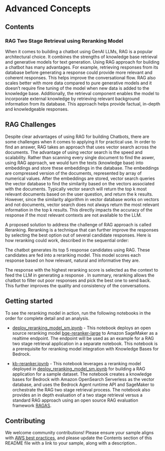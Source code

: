 # Advanced Concepts

## Contents

### RAG Two Stage Retrieval using Reranking Model
When it comes to building a chatbot using GenAI LLMs, RAG is a popular architectural choice. It combines the strengths of knowledge base retrieval and generative models for text generation. Using RAG approach for building a chatbot has many advantages. For example, retrieving responses from its database before generating a response could provide more relevant and coherent responses. This helps improve the conversational flow. RAG also scales better with more data compared to pure generative models and it doesn’t require fine tuning of the model when new data is added to the knowledge base. Additionally, the retrieval component enables the model to incorporate external knowledge by retrieving relevant background information from its database. This approach helps provide factual, in-depth and knowledgeable responses.

## RAG Challenges
Despite clear advantages of using RAG for building Chatbots, there are some challenges when it comes to applying it for practical use. In order to find an answer, RAG takes an approach that uses vector search across the documents. The advantage of using vector search is the speed and scalability. Rather than scanning every single document to find the aswer, using RAG approach, we would turn the texts (knowledge base) into embeddings and store these embeddings in the database. The embeddings are compressed version of the documents, represented by array of numerical values. After the embeddings are stored, vector search queries the vector database to find the similarity based on the vectors associated with the documents. Typically vector search will return the top k most relevant documents based on the user question, and return the k results. However, since the similarity algorithm in vector database works on vectors and not documents, vector search does not always return the most relevant information in the top k results. This directly impacts the accuracy of the response if the most relevant contexts are not available to the LLM.

A proposed solution to address the challenge of RAG approach is called Reranking. Reranking is a technique that can further improve the responses by selecting the best option out of several candidate responses. Here is how reranking could work, described in the sequential order:

The chatbot generates its top 5 response candidates using RAG.
These candidates are fed into a reranking model. This model scores each response based on how relevant, natural and informative they are.

The response with the highest reranking score is selected as the context to feed the LLM in generating a response .
In summary, reranking allows the chatbot to filter out poor responses and pick the best one to send back. This further improves the quality and consistency of the conversations.

## Getting started
To see the reranking model in action, run the following notebooks in the order for complete detail and an analysis.

* [deploy_reranking_model_sm.ipynb](deploy-reranking-model-sm.ipynb) - This notebook deploys an open source reranking model [bge-reranker-large](https://huggingface.co/BAAI/bge-reranker-large) to Amazon SageMaker as a realtime endpoint. The endpoint will be used as an example for a RAG two stage retrieval application in a separate notebook. This notebook is a prerequisite for reranking model integration with Knowledge Bases for Bedrock.

* [kb-reranker.ipynb](kb-reranker.ipynb) - This notebook leverages a reranking model deployed in [deploy_reranking_model_sm.ipynb](deploy-reranking-model-sm.ipynb) for building a RAG application for a sample dataset. The notebook creates a knowledge bases for Bedrock with Amazon OpenSearch Serverless as the vector database, and uses the Bedrock Agent runtime API and SageMaker to orchestrate the RAG two stage retrieval process. The notebook also provides an in depth evaluation of a two stage retrieval versus a standard RAG approach using an open source RAG evaluation framework  [RAGAS](https://github.com/explodinggradients/ragas). 

## Contributing

We welcome community contributions! Please ensure your sample aligns with [AWS best practices](_!https://aws.amazon.com/architecture/well-architected/_), and please update the Contents section of this README file with a link to your sample, along with a description..
